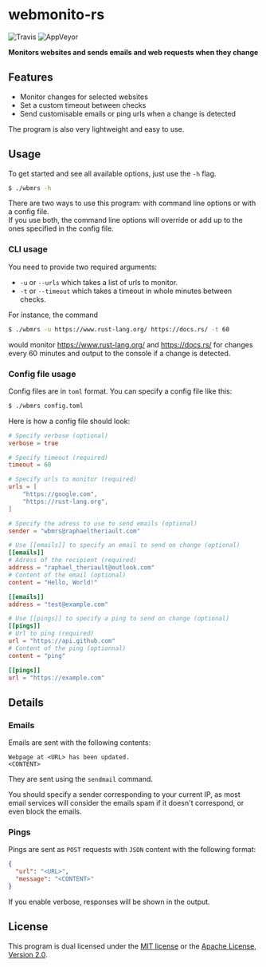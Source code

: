 # webmonito-rs

![Travis](https://img.shields.io/travis/com/raftario/webmonito-rs.svg) ![AppVeyor](https://img.shields.io/appveyor/ci/raftario/webmonito-rs.svg?logo=appveyor)

**Monitors websites and sends emails and web requests when they change**

## Features

* Monitor changes for selected websites
* Set a custom timeout between checks
* Send customisable emails or ping urls when a change is detected

The program is also very lightweight and easy to use.

## Usage

To get started and see all available options, just use the `-h` flag.

```bash
$ ./wbmrs -h
```

There are two ways to use this program: with command line options or with a config file.  
If you use both, the command line options will override or add up to the ones specified in the config file.

### CLI usage

You need to provide two required arguments:

* `-u` or `--urls` which takes a list of urls to monitor.
* `-t` or `--timeout` which takes a timeout in whole minutes between checks.

For instance, the command  
```bash
$ ./wbmrs -u https://www.rust-lang.org/ https://docs.rs/ -t 60
```  
would monitor https://www.rust-lang.org/ and https://docs.rs/ for changes every 60 minutes and output to the console if a change is detected.

### Config file usage

Config files are in `toml` format. You can specify a config file like this:  
```bash
$ ./wbmrs config.toml
```

Here is how a config file should look:  
```toml
# Specify verbose (optional)
verbose = true

# Specify timeout (required)
timeout = 60

# Specify urls to monitor (required)
urls = [
    "https://google.com",
    "https://rust-lang.org",
]

# Specify the adress to use to send emails (optional)
sender = "wbmrs@raphaeltheriault.com"

# Use [[emails]] to specify an email to send on change (optional)
[[emails]]
# Adress of the recipient (required)
address = "raphael_theriault@outlook.com"
# Content of the email (optional)
content = "Hello, World!"

[[emails]]
address = "test@example.com"

# Use [[pings]] to specify a ping to send on change (optional)
[[pings]]
# Url to ping (required)
url = "https://api.github.com"
# Content of the ping (optionnal)
content = "ping"

[[pings]]
url = "https://example.com"
```

## Details

### Emails

Emails are sent with the following contents:  
```text
Webpage at <URL> has been updated.
<CONTENT>
```

They are sent using the `sendmail` command.

You should specify a sender corresponding to your current IP, as most email services will consider the emails spam if it doesn't correspond, or even block the emails.

### Pings

Pings are sent as `POST` requests with `JSON` content with the following format:
```json
{
  "url": "<URL>",
  "message": "<CONTENT>"
}
```

If you enable verbose, responses will be shown in the output.

## License

This program is dual licensed under the [MIT license](LICENSE-MIT) or the [Apache License, Version 2.0](LICENSE-APACHE).